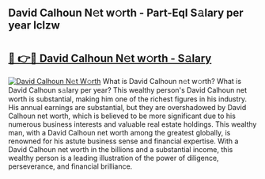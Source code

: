 ## David Calhoun N𝚎t w𝚘rth - Part-EqI S𝚊lary per year lclzw

# <h2><a href="http://gc1bkd.nevu.top/?p=David+Calhoun">🔗 👉🔴 David Calhoun N𝚎t w𝚘rth - S𝚊lary</a></h2>

[![David Calhoun N𝚎t W𝚘rth](https://i.imgur.com/Oavwk0R.jpeg)](http://gc1bkd.nevu.top/?p=David+Calhoun)
What is David Calhoun n𝚎t w𝚘rth? What is David Calhoun s𝚊lary per year?
This wealthy person's David Calhoun net worth is substantial, making him one of the richest figures in his industry. His annual earnings are substantial, but they are overshadowed by David Calhoun net worth, which is believed to be more significant due to his numerous business interests and valuable real estate holdings. This wealthy man, with a David Calhoun net worth among the greatest globally, is renowned for his astute business sense and financial expertise. With a David Calhoun net worth in the billions and a substantial income, this wealthy person is a leading illustration of the power of diligence, perseverance, and financial brilliance.
